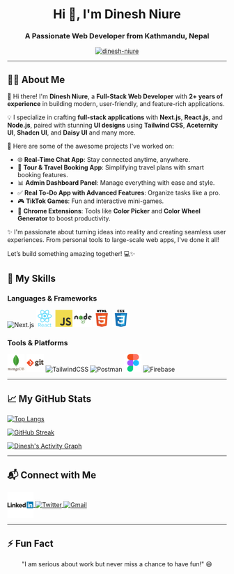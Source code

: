<h1 align="center">Hi 👋, I'm Dinesh Niure</h1>
<h3 align="center">A Passionate Web Developer from Kathmandu, Nepal</h3>

<p align="center">
  <a href="https://github.com/dinesh-niure">
    <img src="https://komarev.com/ghpvc/?username=dinesh-niure&label=Profile%20views&color=0e75b6&style=flat" alt="dinesh-niure" />
  </a>
</p>

---
<h2>👨‍💻 About Me</h2>

🌟 Hi there! I'm **Dinesh Niure**, a **Full-Stack Web Developer** with **2+ years of experience** in building modern, user-friendly, and feature-rich applications.  

💡 I specialize in crafting **full-stack applications** with **Next.js**, **React.js**, and **Node.js**, paired with stunning **UI designs** using **Tailwind CSS**, **Aceternity UI**, **Shadcn UI**, and **Daisy UI** and many more.  

🚀 Here are some of the awesome projects I've worked on:
- 🌐 **Real-Time Chat App**: Stay connected anytime, anywhere.  
- 🧳 **Tour & Travel Booking App**: Simplifying travel plans with smart booking features.  
- 📊 **Admin Dashboard Panel**: Manage everything with ease and style.  
- ✅ **Real To-Do App with Advanced Features**: Organize tasks like a pro.  
- 🎮 **TikTok Games**: Fun and interactive mini-games.  
- 🎨 **Chrome Extensions**: Tools like **Color Picker** and **Color Wheel Generator** to boost productivity.  

✨ I'm passionate about turning ideas into reality and creating seamless user experiences. From personal tools to large-scale web apps, I've done it all!  

Let’s build something amazing together! 💻✨

<h2>🚀 My Skills</h2>

<h3>Languages & Frameworks</h3>
<p align="left">
  <img src="https://cdn.worldvectorlogo.com/logos/nextjs-2.svg" alt="Next.js" width="40" height="40"/>
  <img src="https://raw.githubusercontent.com/devicons/devicon/master/icons/react/react-original-wordmark.svg" alt="React" width="40" height="40"/>
  <img src="https://raw.githubusercontent.com/devicons/devicon/master/icons/javascript/javascript-original.svg" alt="JavaScript" width="40" height="40"/>
  <img src="https://raw.githubusercontent.com/devicons/devicon/master/icons/nodejs/nodejs-original-wordmark.svg" alt="Node.js" width="40" height="40"/>
  <img src="https://raw.githubusercontent.com/devicons/devicon/master/icons/html5/html5-original-wordmark.svg" alt="HTML5" width="40" height="40"/>
  <img src="https://raw.githubusercontent.com/devicons/devicon/master/icons/css3/css3-original-wordmark.svg" alt="CSS3" width="40" height="40"/>
</p>

<h3>Tools & Platforms</h3>
<p align="left">
  <img src="https://raw.githubusercontent.com/devicons/devicon/master/icons/mongodb/mongodb-original-wordmark.svg" alt="MongoDB" width="40" height="40"/>
  <img src="https://raw.githubusercontent.com/devicons/devicon/master/icons/git/git-original-wordmark.svg" alt="Git" width="40" height="40"/>
  <img src="https://www.vectorlogo.zone/logos/tailwindcss/tailwindcss-icon.svg" alt="TailwindCSS" width="40" height="40"/>
  <img src="https://www.vectorlogo.zone/logos/getpostman/getpostman-icon.svg" alt="Postman" width="40" height="40"/>
  <img src="https://raw.githubusercontent.com/devicons/devicon/master/icons/figma/figma-original.svg" alt="Figma" width="40" height="40"/>
  <img src="https://www.vectorlogo.zone/logos/firebase/firebase-icon.svg" alt="Firebase" width="40" height="40"/>
</p>

---

<h2>📈 My GitHub Stats</h2>

[![Top Langs](https://github-readme-stats.vercel.app/api/top-langs/?username=dinesh-niure&layout=compact&theme=radical)](https://github.com/anuraghazra/github-readme-stats)

[![GitHub Streak](https://github-readme-streak-stats.herokuapp.com?user=dinesh-niure&theme=radical)](https://git.io/streak-stats)

[![Dinesh's Activity Graph](https://github-readme-activity-graph.vercel.app/graph?username=dinesh-niure&bg_color=1a1b27&color=38bdae&line=43d0f0&point=f6f6f6&area=true&hide_border=true)]()

---

<h2>📬 Connect with Me</h2>

<p align="left">
  <a href="https://linkedin.com/in/dinesh-niure" target="_blank">
    <img align="center" src="https://raw.githubusercontent.com/devicons/devicon/master/icons/linkedin/linkedin-original-wordmark.svg" alt="LinkedIn" height="60" width="60" />
  </a>
  <a href="https://x.com/dineshniure7" target="_blank">
    <img align="center" src="https://img.icons8.com/color/48/000000/twitter--v1.png" alt="Twitter" height="40" width="40" />
  </a>
  <a href="mailto:starkdinesh2@gmail.com" target="_blank">
    <img align="center" src="https://img.icons8.com/color/48/000000/gmail-new.png" alt="Gmail" height="40" width="40" />
  </a>
</p>

---

<h2>⚡ Fun Fact</h2>
<p align="center">"I am serious about work but never miss a chance to have fun!" 😄</p>
